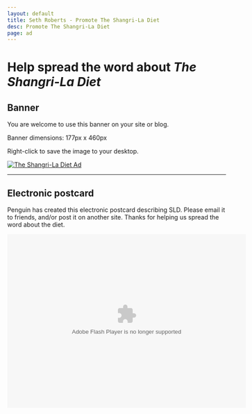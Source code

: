 ```yaml
---
layout: default
title: Seth Roberts - Promote The Shangri-La Diet
desc: Promote The Shangri-La Diet
page: ad
---
```

# Help spread the word about *The Shangri-La Diet*

## Banner

You are welcome to use this banner on your site or blog.

Banner dimensions: 177px x 460px

Right-click to save the image to your desktop.

[![The Shangri-La Diet Ad](http://media.sethroberts.net/ad/shangriladiet_ad.gif)](/)

- - - - - -

## Electronic postcard

Penguin has created this electronic postcard describing SLD. Please email it to friends, and/or post it on another site. Thanks for helping us spread the word about the diet.

<object classid="clsid:D27CDB6E-AE6D-11cf-96B8-444553540000" codebase="http://download.macromedia.com/pub/shockwave/cabs/flash/swflash.cab#version=7,0,19,0" height="400" title="The Shangri-La Diet" width="550"><param name="movie" value="http://media.sethroberts.net/ad/shangri-la-flash.swf"></param><param name="quality" value="high"></param><embed height="400" pluginspage="http://www.macromedia.com/go/getflashplayer" quality="high" src="http://media.sethroberts.net/ad/shangri-la-flash.swf" type="application/x-shockwave-flash" width="550"></embed></object>
